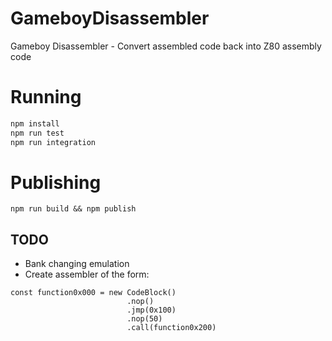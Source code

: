 # GameboyDisassembler
Gameboy Disassembler - Convert assembled code back into Z80 assembly code

# Running
```bash
npm install
npm run test
npm run integration
```

# Publishing
```
npm run build && npm publish
```

## TODO
* Bank changing emulation
* Create assembler of the form:
```
const function0x000 = new CodeBlock()
                          .nop()
                          .jmp(0x100)
                          .nop(50)
                          .call(function0x200)
```